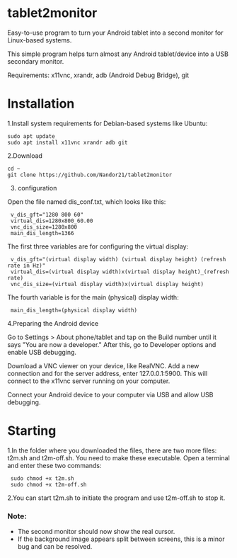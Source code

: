# tablet2monitor
Easy-to-use program to turn your Android tablet into a second monitor for Linux-based systems.

This simple program helps turn almost any Android tablet/device into a USB secondary monitor.

Requirements: x11vnc, xrandr, adb (Android Debug Bridge), git
# Installation

1.Install system requirements for Debian-based systems like Ubuntu:
  
    sudo apt update
    sudo apt install x11vnc xrandr adb git

2.Download
  
    cd ~
    git clone https://github.com/Nandor21/tablet2monitor
  
3. configuration

  Open the file named dis_conf.txt, which looks like this:
  
     v_dis_gft="1280 800 60"
     virtual_dis=1280x800_60.00
     vnc_dis_size=1280x800
     main_dis_length=1366
    
  The first three variables are for configuring the virtual display:

     v_dis_gft="(virtual display width) (virtual display height) (refresh rate in Hz)"
     virtual_dis=(virtual display width)x(virtual display height)_(refresh rate)
     vnc_dis_size=(virtual display width)x(virtual display height)

  The fourth variable is for the main (physical) display width:

     main_dis_length=(physical display width)

4.Preparing the Android device 
 
 Go to Settings > About phone/tablet and tap on the Build number until it says "You are now a developer." After this, go to Developer options and enable USB debugging.

 Download a VNC viewer on your device, like RealVNC. Add a new connection and for the server address, enter 127.0.0.1:5900. This will connect to the x11vnc server running on  your computer.

 Connect your Android device to your computer via USB and allow USB debugging.

# Starting

 1.In the folder where you downloaded the files, there are two more files: t2m.sh and t2m-off.sh. You need to make these executable. Open a terminal and enter these two commands:

     sudo chmod +x t2m.sh
     sudo chmod +x t2m-off.sh

 2.You can start t2m.sh to initiate the program and use t2m-off.sh to stop it.

### Note:
- The second monitor should now show the real cursor.
- If the background image appears split between screens, this is a minor bug and can be resolved.
